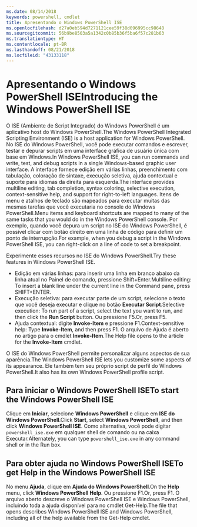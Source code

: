 ```yaml
---
ms.date: 08/14/2018
keywords: powershell, cmdlet
title: Apresentando o Windows PowerShell ISE
ms.openlocfilehash: d27a0eb594d7271121cee59f38d096995cc98648
ms.sourcegitcommit: 56b9be8503a5a1342c0b85b36f5ba6f57c281b63
ms.translationtype: HT
ms.contentlocale: pt-BR
ms.lasthandoff: 08/21/2018
ms.locfileid: "43133118"
---
```

# <a name="introducing-the-windows-powershell-ise"></a><span data-ttu-id="401e8-103">Apresentando o Windows PowerShell ISE</span><span class="sxs-lookup"><span data-stu-id="401e8-103">Introducing the Windows PowerShell ISE</span></span>

<span data-ttu-id="401e8-104">O ISE (Ambiente de Script Integrado) do Windows PowerShell é um aplicativo host do Windows PowerShell.</span><span class="sxs-lookup"><span data-stu-id="401e8-104">The Windows PowerShell Integrated Scripting Environment (ISE) is a host application for Windows PowerShell.</span></span> <span data-ttu-id="401e8-105">No ISE do Windows PowerShell, você pode executar comandos e escrever, testar e depurar scripts em uma interface gráfica de usuário única com base em Windows.</span><span class="sxs-lookup"><span data-stu-id="401e8-105">In Windows PowerShell ISE, you can run commands and write, test, and debug scripts in a single Windows-based graphic user interface.</span></span> <span data-ttu-id="401e8-106">A interface fornece edição em várias linhas, preenchimento com tabulação, coloração de sintaxe, execução seletiva, ajuda contextual e suporte para idiomas da direita para esquerda.</span><span class="sxs-lookup"><span data-stu-id="401e8-106">The interface provides multiline editing, tab completion, syntax coloring, selective execution, context-sensitive help, and support for right-to-left languages.</span></span> <span data-ttu-id="401e8-107">Itens de menu e atalhos de teclado são mapeados para executar muitas das mesmas tarefas que você executaria no console do Windows PowerShell.</span><span class="sxs-lookup"><span data-stu-id="401e8-107">Menu items and keyboard shortcuts are mapped to many of the same tasks that you would do in the Windows PowerShell console.</span></span> <span data-ttu-id="401e8-108">Por exemplo, quando você depura um script no ISE do Windows PowerShell, é possível clicar com botão direito em uma linha de código para definir um ponto de interrupção.</span><span class="sxs-lookup"><span data-stu-id="401e8-108">For example, when you debug a script in the Windows PowerShell ISE, you can right-click on a line of code to set a breakpoint.</span></span>

<span data-ttu-id="401e8-109">Experimente esses recursos no ISE do Windows PowerShell.</span><span class="sxs-lookup"><span data-stu-id="401e8-109">Try these features in Windows PowerShell ISE.</span></span>

- <span data-ttu-id="401e8-110">Edição em várias linhas: para inserir uma linha em branco abaixo da linha atual no Painel de comando, pressione Shift+Enter.</span><span class="sxs-lookup"><span data-stu-id="401e8-110">Multiline editing: To insert a blank line under the current line in the Command pane, press SHIFT+ENTER.</span></span>
- <span data-ttu-id="401e8-111">Execução seletiva: para executar parte de um script, selecione o texto que você deseja executar e clique no botão **Executar Script**.</span><span class="sxs-lookup"><span data-stu-id="401e8-111">Selective execution: To run part of a script, select the text you want to run, and then click the **Run Script** button.</span></span> <span data-ttu-id="401e8-112">Ou pressione F5.</span><span class="sxs-lookup"><span data-stu-id="401e8-112">Or, press F5.</span></span>
- <span data-ttu-id="401e8-113">Ajuda contextual: digite **Invoke-Item** e pressione F1.</span><span class="sxs-lookup"><span data-stu-id="401e8-113">Context-sensitive help: Type **Invoke-Item**, and then press F1.</span></span> <span data-ttu-id="401e8-114">O arquivo de Ajuda é aberto no artigo para o cmdlet **Invoke-Item**.</span><span class="sxs-lookup"><span data-stu-id="401e8-114">The Help file opens to the article for the **Invoke-Item** cmdlet.</span></span>

<span data-ttu-id="401e8-115">O ISE do Windows PowerShell permite personalizar alguns aspectos de sua aparência.</span><span class="sxs-lookup"><span data-stu-id="401e8-115">The Windows PowerShell ISE lets you customize some aspects of its appearance.</span></span> <span data-ttu-id="401e8-116">Ele também tem seu próprio script de perfil do Windows PowerShell.</span><span class="sxs-lookup"><span data-stu-id="401e8-116">It also has its own Windows PowerShell profile script.</span></span>

## <a name="to-start-the-windows-powershell-ise"></a><span data-ttu-id="401e8-117">Para iniciar o Windows PowerShell ISE</span><span class="sxs-lookup"><span data-stu-id="401e8-117">To start the Windows PowerShell ISE</span></span>

<span data-ttu-id="401e8-118">Clique em **Iniciar**, selecione **Windows PowerShell** e clique em **ISE do Windows PowerShell**.</span><span class="sxs-lookup"><span data-stu-id="401e8-118">Click **Start**, select **Windows PowerShell**, and then click **Windows PowerShell ISE**.</span></span>
<span data-ttu-id="401e8-119">Como alternativa, você pode digitar `powershell_ise.exe` em qualquer shell de comando ou na caixa Executar.</span><span class="sxs-lookup"><span data-stu-id="401e8-119">Alternately, you can type `powershell_ise.exe` in any command shell or in the Run box.</span></span>

## <a name="to-get-help-in-the-windows-powershell-ise"></a><span data-ttu-id="401e8-120">Para obter ajuda no Windows PowerShell ISE</span><span class="sxs-lookup"><span data-stu-id="401e8-120">To get Help in the Windows PowerShell ISE</span></span>

<span data-ttu-id="401e8-121">No menu **Ajuda**, clique em **Ajuda do Windows PowerShell**.</span><span class="sxs-lookup"><span data-stu-id="401e8-121">On the **Help** menu, click **Windows PowerShell Help**.</span></span> <span data-ttu-id="401e8-122">Ou pressione F1.</span><span class="sxs-lookup"><span data-stu-id="401e8-122">Or, press F1.</span></span> <span data-ttu-id="401e8-123">O arquivo aberto descreve o Windows PowerShell ISE e Windows PowerShell, incluindo toda a ajuda disponível para no cmdlet Get-Help.</span><span class="sxs-lookup"><span data-stu-id="401e8-123">The file that opens describes Windows PowerShell ISE and Windows PowerShell, including all of the help available from the Get-Help cmdlet.</span></span>